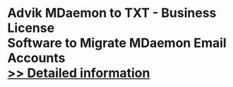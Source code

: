 # Advik MDaemon to TXT - Business License<br />Software to Migrate MDaemon Email Accounts<br />[>> Detailed information](https://secure.shareit.com/shareit/product.html?productid=300857082&affiliateid=200057808)